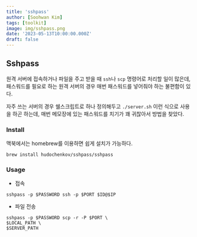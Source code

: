 ```yaml
---
title: 'sshpass'
author: [Soohwan Kim]
tags: [toolkit]
image: img/sshpass.png
date: '2023-05-13T10:00:00.000Z'
draft: false
---
```


## Sshpass
   
원격 서버에 접속하거나 파일을 주고 받을 때 `ssh`나 `scp` 명령어로 처리할 일이 많은데, 
패스워드를 필요로 하는 원격 서버의 경우 매번 패스워드를 넣어줘야 하는 불편함이 있다.  
  
자주 쓰는 서버의 경우 쉘스크립트로 하나 정의해두고 `./server.sh` 이런 식으로 사용을 하곤 하는데, 
매번 메모장에 있는 패스워드를 치기가 꽤 귀찮아서 방법을 찾았다.  
  
### Install
  
맥북에서는 homebrew를 이용하면 쉽게 설치가 가능하다.  
  
```
brew install hudochenkov/sshpass/sshpass
```
  
### Usage
  
- 접속
    
```
sshpass -p $PASSWORD ssh -p $PORT $ID@$IP
```
  
- 파일 전송
  
```
sshpass -p $PASSWORD scp -r -P $PORT \
$LOCAL_PATH \
$SERVER_PATH
```